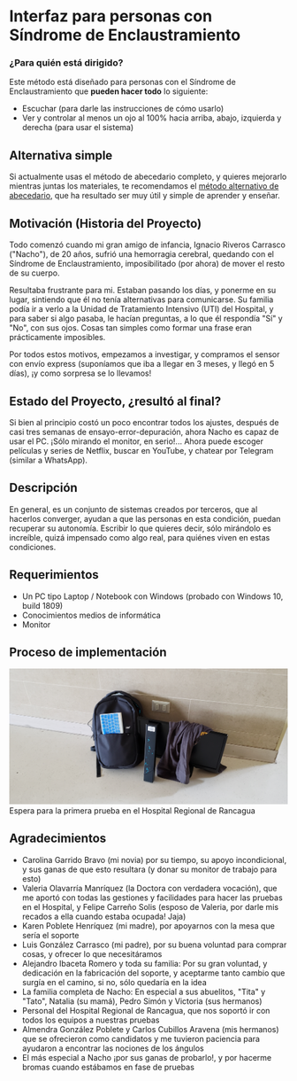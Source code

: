 # Interfaz para personas con Síndrome de Enclaustramiento

### ¿Para quién está dirigido?

Este método está diseñado para personas con el Síndrome de Enclaustramiento que **pueden hacer todo** lo siguiente:

- Escuchar (para darle las instrucciones de cómo usarlo)
- Ver y controlar al menos un ojo al 100% hacia arriba, abajo, izquierda y derecha (para usar el sistema)

## Alternativa simple

Si actualmente usas el método de abecedario completo, y quieres mejorarlo mientras juntas los materiales, te recomendamos el [método alternativo de abecedario](https://github.com/sebacarrasco93/enclaustramiento/blob/master/alternativo.md), que ha resultado ser muy útil y simple de aprender y enseñar.

## Motivación (Historia del Proyecto)

Todo comenzó cuando mi gran amigo de infancia, Ignacio Riveros Carrasco ("Nacho"), de 20 años, sufrió una hemorragia cerebral, quedando con el Síndrome de Enclaustramiento, imposibilitado (por ahora) de mover el resto de su cuerpo.

Resultaba frustrante para mi. Estaban pasando los días, y ponerme en su lugar, sintiendo que él no tenía alternativas para comunicarse. Su familia podía ir a verlo a la Unidad de Tratamiento Intensivo (UTI) del Hospital, y para saber si algo pasaba, le hacían preguntas, a lo que él respondía "Sí" y "No", con sus ojos. Cosas tan simples como formar una frase eran prácticamente imposibles.

Por todos estos motivos, empezamos a investigar, y compramos el sensor con envío express (suponíamos que iba a llegar en 3 meses, y llegó en 5 días), ¡y como sorpresa se lo llevamos!

## Estado del Proyecto, ¿resultó al final?

Si bien al principio costó un poco encontrar todos los ajustes, después de casi tres semanas de ensayo-error-depuración, ahora Nacho es capaz de usar el PC. ¡Sólo mirando el monitor, en serio!... Ahora puede escoger películas y series de Netflix, buscar en YouTube, y chatear por Telegram (similar a WhatsApp).

## Descripción

En general, es un conjunto de sistemas creados por terceros, que al hacerlos converger, ayudan a que las personas en esta condición, puedan recuperar su autonomía. Escribir lo que quieres decir, sólo mirándolo es increíble, quizá impensado como algo real, para quiénes viven en estas condiciones.

## Requerimientos

- Un PC tipo Laptop / Notebook con Windows (probado con Windows 10, build 1809)
- Conocimientos medios de informática
- Monitor 

## Proceso de implementación

![Espera para primera prueba en Hospital Regional de Rancagua](https://raw.githubusercontent.com/sebacarrasco93/enclaustramiento/master/fotos/20190109_110934.jpg)
Espera para la primera prueba en el Hospital Regional de Rancagua

## Agradecimientos

- Carolina Garrido Bravo (mi novia) por su tiempo, su apoyo incondicional, y sus ganas de que esto resultara (y donar su monitor de trabajo para esto)
- Valeria Olavarría Manríquez (la Doctora con verdadera vocación), que me aportó con todas las gestiones y facilidades para hacer las pruebas en el Hospital, y Felipe Carreño Solis (esposo de Valeria, por darle mis recados a ella cuando estaba ocupada! Jaja)
- Karen Poblete Henríquez (mi madre), por apoyarnos con la mesa que sería el soporte
- Luis González Carrasco (mi padre), por su buena voluntad para comprar cosas, y ofrecer lo que necesitáramos
- Alejandro Ibaceta Romero y toda su familia: Por su gran voluntad, y dedicación en la fabricación del soporte, y aceptarme tanto cambio que surgía en el camino, si no, sólo quedaría en la idea
- La familia completa de Nacho: En especial a sus abuelitos, "Tita" y "Tato", Natalia (su mamá), Pedro Simón y Victoria (sus hermanos)
- Personal del Hospital Regional de Rancagua, que nos soportó ir con todos los equipos a nuestras pruebas
- Almendra González Poblete y Carlos Cubillos Aravena (mis hermanos) que se ofrecieron como candidatos y me tuvieron paciencia para ayudaron a encontrar las nociones de los ángulos
- El más especial a Nacho ¡por sus ganas de probarlo!, y por hacerme bromas cuando estábamos en fase de pruebas